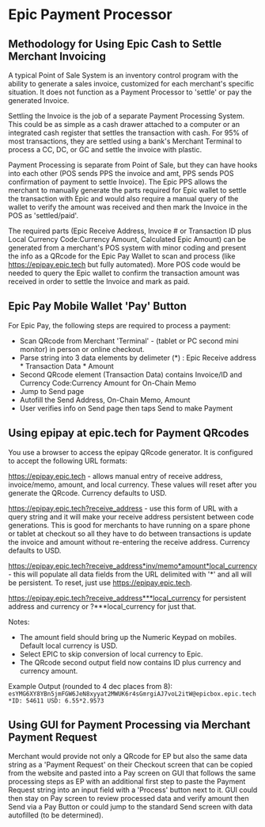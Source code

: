 # Epic Payment Processor
## Methodology for Using Epic Cash to Settle Merchant Invoicing

A typical Point of Sale System is an inventory control program with the ability to generate a sales invoice, customized for each merchant's specific situation. It does not function as a Payment Processor to 'settle' or pay the generated Invoice.

Settling the Invoice is the job of a separate Payment Processing System. This could be as simple as a cash drawer attached to a computer or an integrated cash register that settles the transaction with cash. For 95% of most transactions, they are settled using a bank's Merchant Terminal to process a CC, DC, or GC and settle the invoice with plastic.

Payment Processing is separate from Point of Sale, but they can have hooks into each other (POS sends PPS the invoice and amt, PPS sends POS confirmation of payment to settle Invoice). The Epic PPS allows the merchant to manually generate the parts required for Epic wallet to settle the transaction with Epic and would also require a manual query of the wallet to verify the amount was received and then mark the Invoice in the POS as 'settled/paid'.

The required parts (Epic Receive Address, Invoice # or Transaction ID plus Local Currency Code:Currency Amount, Calculated Epic Amount) can be generated from a merchant's POS system with minor coding and present the info as a QRcode for the Epic Pay Wallet to scan and process (like https://epipay.epic.tech but fully automated). More POS code would be needed to query the Epic wallet to confirm the transaction amount was received in order to settle the Invoice and mark as paid.


## Epic Pay Mobile Wallet 'Pay' Button

For Epic Pay, the following steps are required to process a payment:

* Scan QRcode from Merchant 'Terminal' - (tablet or PC second mini monitor) in person or online checkout.
* Parse string into 3 data elements by delimeter (*) : Epic Receive address * Transaction Data * Amount
* Second QRcode element (Transaction Data) contains Invoice/ID and Currency Code:Currency Amount for On-Chain Memo
* Jump to Send page
* Autofill the Send Address, On-Chain Memo, Amount
* User verifies info on Send page then taps Send to make Payment

## Using epipay at epic.tech for Payment QRcodes

You use a browser to access the epipay QRcode generator. It is configured to accept the following URL formats:

https://epipay.epic.tech - allows manual entry of receive address, invoice/memo,  amount, and local currency. These values will reset after you generate the QRcode.  Currency defaults to USD.

https://epipay.epic.tech?receive_address - use this form of URL with a query string and it will make your receive address persistent between code generations. This is good for merchants to have running on a spare phone or tablet at checkout so all they have to do between transactions is update the invoice and amount without re-entering the receive address. Currency defaults to USD.

https://epipay.epic.tech?receive_address*inv/memo*amount*local_currency - this will populate all data fields from the URL delimited with '*' and all will be persistent. To reset, just use https://epipay.epic.tech.

https://epipay.epic.tech?receive_address***local_currency for persistent address and currency or ?***local_currency for just that.

Notes:
* The amount field should bring up the Numeric Keypad on mobiles. Default local currency is USD.
* Select EPIC to skip conversion of local currency to Epic.
* The QRcode second output field now contains ID plus currency and currency amount.

Example Output (rounded to 4 dec places from 8):
`esYMG6XY8YBn5jmFGW6JeN8xyyat2MWUK6r4sGmrgiAJ7voL2itW@epicbox.epic.tech*ID: 54611 USD: 6.55*2.9573`

## Using GUI for Payment Processing via Merchant Payment Request

Merchant would provide not only a QRcode for EP but also the same data string as a 'Payment Request' on their Checkout screen that can be copied from the website and pasted into a Pay screen on GUI that follows the same processing steps as EP with an additional first step to paste the Payment Request string into an input field with a 'Process' button next to it. GUI could then stay on Pay screen to review processed data and verify amount then Send via a Pay Button or could jump to the standard Send screen with data autofilled (to be determined).
